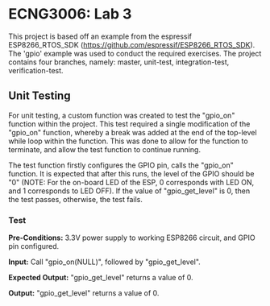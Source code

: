 # ECNG3006: Lab 3
This project is based off an example from the espressif ESP8266_RTOS_SDK (https://github.com/espressif/ESP8266_RTOS_SDK). The 'gpio' example was used to conduct the required exercises. The project contains four branches, namely: master, unit-test, integration-test, verification-test.

## Unit Testing
For unit testing, a custom function was created to test the "gpio_on" function within the project. This test required a single modification of the "gpio_on" function, whereby a break was added at the end of the top-level while loop within the function. This was done to allow for the function to terminate, and allow the test function to continue running.

The test function firstly configures the GPIO pin, calls the "gpio_on" function. It is expected that after this runs, the level of the GPIO should be "0" (NOTE: For the on-board LED of the ESP, 0 corresponds with LED ON, and 1 corresponds to LED OFF). If the value of "gpio_get_level" is 0, then the test passes, otherwise, the test fails.

### Test
**Pre-Conditions:** 3.3V power supply to working ESP8266 circuit, and GPIO pin configured.

**Input:** Call "gpio_on(NULL)", followed by "gpio_get_level".

**Expected Output:** "gpio_get_level" returns a value of 0.

**Output:** "gpio_get_level" returns a value of 0.
